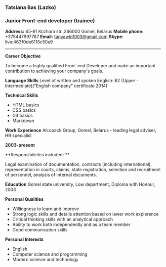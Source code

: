 
### Tatsiana Bas (Lazko) ###
### Junior Front-end developer (trainee) ###


**Address:**	65-91 Kozhara str.,246000 Gomel, Belarus
**Mobile phone:**	+375447997787
**Email:**	tanyawin1003@gmail.com
**Skype:**	live:463f0de6116c50e9
***
	
**Career Objective**

To become a highly qualified Front-end Developer and make an important contribution to achieving your company's goals.

**Language Skills**
Level of written and spoken English: B2 (Upper - Intermediate)("English company" certificate 2014)

**Technical Skills**
+ HTML basics
+ CSS basics
+ Git basics
+ Markdown

**Work Experience**
Alcopack Group, Gomel, Belarus -
leading legal adviser, HR specialist

**2003-present**  

**Responsibilietes included: **

Legal examination of documentation, contracts (including international), representation in courts, claims, state registration, selection and recruitment of personnel, analysis of internal documents. 

**Education**
Gomel state university, Low department, Diploma with Honour, 2003

**Personal Qualities**
+ Willingness to learn and improve
+ Strong logic skills and details attention based on lawer work expierence 
+ Critical thinking skills with an analytical approach
+ Ability to work both independently and as a team member
+ Good communication skills

**Personal Interests**
+ English
+ Computer science and programming
+ Modern science and technology

